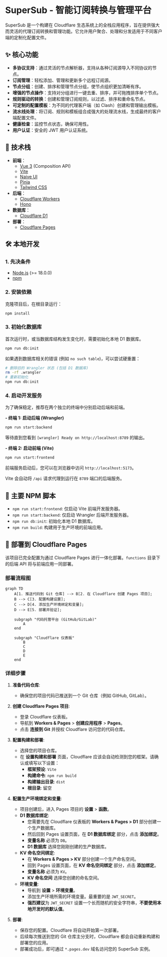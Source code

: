 # SuperSub - 智能订阅转换与管理平台

SuperSub 是一个构建在 Cloudflare 生态系统上的全栈应用程序，旨在提供强大而灵活的代理订阅转换和管理功能。它允许用户聚合、处理和分发适用于不同客户端的定制化配置文件。

## ✨ 核心功能

- **多协议支持**：通过灵活的节点解析器，支持从各种订阅源导入不同协议的节点。
- **订阅管理**：轻松添加、管理和更新多个远程订阅源。
- **节点分组**：创建、排序和管理节点分组，使节点组织更加清晰有序。
- **增强的节点操作**：支持对分组进行一键去重、排序，并可拖拽排序单个节点。
- **规则驱动的转换**：创建和管理订阅规则，以过滤、排序和重命名节点。
- **可定制的配置模板**：为不同的代理客户端（如 Clash）创建和管理输出模板。
- **流水线处理**：将订阅、规则和模板组合成强大的处理流水线，生成最终的客户端配置文件。
- **健康检查**：监控节点状态，确保可用性。
- **用户认证**：安全的 JWT 用户认证系统。

## 🚀 技术栈

- **前端**：
  - [Vue 3](https://vuejs.org/) (Composition API)
  - [Vite](https://vitejs.dev/)
  - [Naive UI](https://www.naiveui.com/)
  - [Pinia](https://pinia.vuejs.org/)
  - [Tailwind CSS](https://tailwindcss.com/)
- **后端**：
  - [Cloudflare Workers](https://workers.cloudflare.com/)
  - [Hono](https://hono.dev/)
- **数据库**：
  - [Cloudflare D1](https://developers.cloudflare.com/d1/)
- **部署**：
  - [Cloudflare Pages](https://pages.cloudflare.com/)

## 🛠️ 本地开发

### 1. 先决条件

- [Node.js](https://nodejs.org/) (>= 18.0.0)
- [npm](https://www.npmjs.com/)

### 2. 安装依赖

克隆项目后，在根目录运行：
```bash
npm install
```

### 3. 初始化数据库

首次运行时，或当数据库结构发生变化时，需要初始化本地 D1 数据库。
```bash
npm run db:init
```
如果遇到数据库相关的错误 (例如 `no such table`)，可以尝试硬重置：
```bash
# 删除旧的 Wrangler 状态 (包括 D1 数据库)
rm -rf .wrangler
# 重新初始化
npm run db:init
```

### 4. 启动开发服务

为了确保稳定，推荐在两个独立的终端中分别启动后端和前端。

**- 终端 1: 启动后端 (Wrangler)**
```bash
npm run start:backend
```
等待直到您看到 `[wrangler] Ready on http://localhost:8789` 的输出。

**- 终端 2: 启动前端 (Vite)**
```bash
npm run start:frontend
```
前端服务启动后，您可以在浏览器中访问 `http://localhost:5173`。

Vite 会自动将 `/api` 请求代理到运行在 `8789` 端口的后端服务。

## 📜 主要 NPM 脚本

- `npm run start:frontend`: 仅启动 Vite 前端开发服务器。
- `npm run start:backend`: 仅启动 Wrangler 后端开发服务器。
- `npm run db:init`: 初始化本地 D1 数据库。
- `npm run build`: 构建用于生产环境的前端应用。


## 🚀 部署到 Cloudflare Pages

该项目已完全配置为通过 Cloudflare Pages 进行一体化部署。`functions` 目录下的后端 API 将与前端应用一同部署。

### 部署流程图

```mermaid
graph TD
    A[1. 推送代码到 Git 仓库] --> B[2. 在 Cloudflare 创建 Pages 项目];
    B --> C[3. 配置构建设置];
    C --> D[4. 添加生产环境绑定和变量];
    D --> E[5. 部署并验证];

    subgraph "代码托管平台 (GitHub/GitLab)"
        A
    end

    subgraph "Cloudflare 仪表板"
        B
        C
        D
        E
    end
```

### 详细步骤

1.  **准备代码仓库**:
    *   确保您的项目代码已推送到一个 Git 仓库（例如 GitHub, GitLab）。

2.  **创建 Cloudflare Pages 项目**:
    *   登录 Cloudflare 仪表板。
    *   导航到 **Workers & Pages** > **创建应用程序** > **Pages**。
    *   点击 **连接到 Git** 并授权 Cloudflare 访问您的代码仓库。

3.  **配置构建和部署**:
    *   选择您的项目仓库。
    *   在 **设置构建和部署** 页面，Cloudflare 应该会自动检测到您的框架。请确认或填写以下设置：
        *   **框架预设**: `Vite`
        *   **构建命令**: `npm run build`
        *   **构建输出目录**: `dist`
        *   **根目录**: 留空

4.  **配置生产环境绑定和变量**:
    *   项目创建后，进入 Pages 项目的 **设置** > **函数**。
    *   **D1 数据库绑定**:
        *   您需要先在 Cloudflare 仪表板的 **Workers & Pages > D1** 部分创建一个生产数据库。
        *   然后回到 Pages 设置页面，在 **D1 数据库绑定** 部分，点击 **添加绑定**。
        *   **变量名称** 必须为 `DB`。
        *   **D1 数据库** 选择您刚刚创建的生产数据库。
    *   **KV 命名空间绑定**:
        *   在 **Workers & Pages > KV** 部分创建一个生产命名空间。
        *   回到 Pages 设置页面，在 **KV 命名空间绑定** 部分，点击 **添加绑定**。
        *   **变量名称** 必须为 `KV`。
        *   **KV 命名空间** 选择您创建的命名空间。
    *   **环境变量**:
        *   导航到 **设置** > **环境变量**。
        *   添加生产环境所需的环境变量。最重要的是 `JWT_SECRET`。
        *   **强烈建议**为 `JWT_SECRET` 设置一个长而随机的安全字符串，**不要使用本地开发时的默认值**。

5.  **部署**:
    *   保存您的配置。Cloudflare 将自动开始第一次部署。
    *   后续每次推送到您的 Git 仓库主分支时，Cloudflare 都会自动重新构建和部署您的应用。
    *   部署成功后，即可通过 `*.pages.dev` 域名访问您的 SuperSub 实例。
